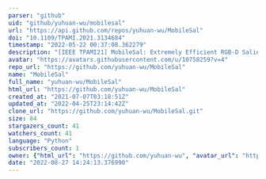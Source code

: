 ```yaml
---
parser: "github"
uid: "github/yuhuan-wu/mobilesal"
url: "https://api.github.com/repos/yuhuan-wu/MobileSal"
doi: "10.1109/TPAMI.2021.3134684"
timestamp: "2022-05-22 00:37:08.362279"
description: "[IEEE TPAMI21] MobileSal: Extremely Efficient RGB-D Salient Object Detection [PyTorch & Jittor]"
avatar: "https://avatars.githubusercontent.com/u/10758259?v=4"
repo_url: "https://github.com/yuhuan-wu/MobileSal"
name: "MobileSal"
full_name: "yuhuan-wu/MobileSal"
html_url: "https://github.com/yuhuan-wu/MobileSal"
created_at: "2021-07-07T03:18:51Z"
updated_at: "2022-04-25T23:14:42Z"
clone_url: "https://github.com/yuhuan-wu/MobileSal.git"
size: 84
stargazers_count: 41
watchers_count: 41
language: "Python"
subscribers_count: 1
owner: {"html_url": "https://github.com/yuhuan-wu", "avatar_url": "https://avatars.githubusercontent.com/u/10758259?v=4", "login": "yuhuan-wu", "type": "User"}
date: "2022-08-27 14:24:13.376990"
---
```

